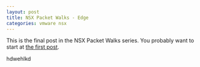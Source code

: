 ```yaml
---
layout: post
title: NSX Packet Walks - Edge
categories: vmware nsx
---
```


This is the final post in the NSX Packet Walks series. You probably want to start at [the first post](http://vantmet.github.io/2015/02/10/packet-walks).

hdwehlkd


